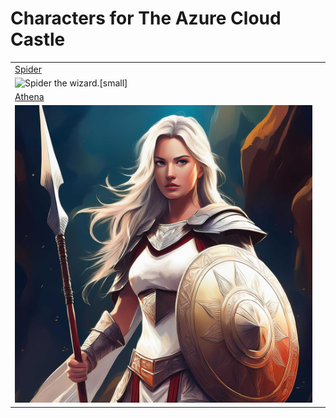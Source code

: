 
# Characters for The Azure Cloud Castle

|||
|--|--|
|[Spider](/characters/azure-cloud-castle/azure-cloud-wizard.md)|
![Spider the wizard.[small]](/static/images/characters/azure-cloud-castle/azure-cloud-wizard.md.jpg)|
|[Athena](/characters/azure-cloud-castle/huntress.md)|
![Athena the huntress.[small]](/static/images/characters/azure-cloud-castle/athena-the-huntress.md.jpg)|